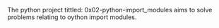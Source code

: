The python project tittled: 0x02-python-import_modules aims to solve problems relating to oython import modules.
